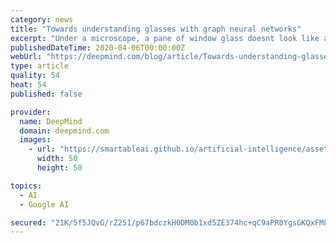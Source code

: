 ```yaml
---
category: news
title: "Towards understanding glasses with graph neural networks"
excerpt: "Under a microscope, a pane of window glass doesnt look like a collection of orderly molecules, as a crystal would, but rather a jumble with no discernable structure. Glass is made by starting with a glowing mixture of high-temperature melted sand and minerals. Once cooled, its viscosity (a measure of"
publishedDateTime: 2020-04-06T00:00:00Z
webUrl: "https://deepmind.com/blog/article/Towards-understanding-glasses-with-graph-neural-networks"
type: article
quality: 54
heat: 54
published: false

provider:
  name: DeepMind
  domain: deepmind.com
  images:
    - url: "https://smartableai.github.io/artificial-intelligence/assets/images/organizations/deepmind.com-50x50.jpg"
      width: 50
      height: 50

topics:
  - AI
  - Google AI

secured: "21K/5f5JQvG/rZ251/p67bdczkH0DM0b1xd5ZE374hc+qC9aPR0YgsGKQxFM8iQsMU/KF8vw9PuDsK7gNp7+oSjWI32BBv5NIP3I2ZT1VLsdVDISsB7I43uhM2YKAUFpeV9myKMxFzGC68t6eywakzRzivizLZnTqA28QLVURZ0Rl53c1ZGREOZCShzV5JK21olCxU8aoeD9K1v+yrSjGQedXI7Nl0tR27Z5ttjGrtC9dYpA/e6C6p7FFl2FzDTisMb4yXMssaVEohrcZSMZ8B/Mc+gP+GhgDpbfDax0DUeimuLCC7GhQOI+8+RU2jAzUT57nsNGZtRuPKKrDzP2kw==;dtmlO9WVSP0tkrjkQG+DDg=="
---
```



